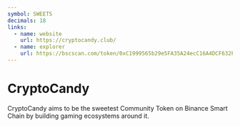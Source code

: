 ```yaml
---
symbol: SWEETS
decimals: 18
links:
  - name: website
    url: https://cryptocandy.club/
  - name: explorer
    url: https://bscscan.com/token/0xC1999565b29e5FA35A24ecC16A4DCF632FB22D1e
---
```


# CryptoCandy

CryptoCandy aims to be the sweetest Community Token on Binance Smart Chain by building gaming ecosystems around it.
